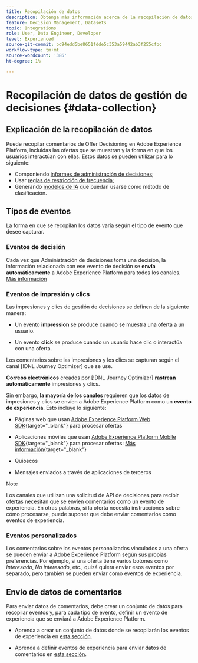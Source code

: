 ```yaml
---
title: Recopilación de datos
description: Obtenga más información acerca de la recopilación de datos de comentarios de Administración de decisiones
feature: Decision Management, Datasets
topic: Integrations
role: User, Data Engineer, Developer
level: Experienced
source-git-commit: bd94edd5be8651fdde5c353a59442ab3f255cfbc
workflow-type: tm+mt
source-wordcount: '386'
ht-degree: 1%

---
```


# Recopilación de datos de gestión de decisiones {#data-collection}

## Explicación de la recopilación de datos

Puede recopilar comentarios de Offer Decisioning en Adobe Experience Platform, incluidas las ofertas que se muestran y la forma en que los usuarios interactúan con ellas. Estos datos se pueden utilizar para lo siguiente:
* Componiendo [informes de administración de decisiones](../reports/get-started-events.md);
* Usar [reglas de restricción de frecuencia](../offer-library/add-constraints.md#capping);
* Generando [modelos de IA](../ranking/create-ranking-strategies.md) que puedan usarse como método de clasificación.

## Tipos de eventos

La forma en que se recopilan los datos varía según el tipo de evento que desee capturar.

### Eventos de decisión

Cada vez que Administración de decisiones toma una decisión, la información relacionada con ese evento de decisión se **envía automáticamente** a Adobe Experience Platform para todos los canales. [Más información](../reports/get-started-events.md)

### Eventos de impresión y clics

Las impresiones y clics de gestión de decisiones se definen de la siguiente manera:

* Un evento **impression** se produce cuando se muestra una oferta a un usuario.

* Un evento **click** se produce cuando un usuario hace clic o interactúa con una oferta.

Los comentarios sobre las impresiones y los clics se capturan según el canal [!DNL Journey Optimizer] que se use.

**Correos electrónicos** creados por [!DNL Journey Optimizer] **rastrean automáticamente** impresiones y clics.

Sin embargo, **la mayoría de los canales** requieren que los datos de impresiones y clics se envíen a Adobe Experience Platform como un **evento de experiencia**. Esto incluye lo siguiente:

* Páginas web que usan [Adobe Experience Platform Web SDK](https://experienceleague.adobe.com/docs/experience-platform/edge/home.html?lang=es){target="_blank"} para procesar ofertas

* Aplicaciones móviles que usan [Adobe Experience Platform Mobile SDK](https://experienceleague.adobe.com/docs/platform-learn/data-collection/mobile-sdk/overview.html?lang=es){target="_blank"} para procesar ofertas: [Más información](https://developer.adobe.com/client-sdks/documentation/adobe-journey-optimizer-decisioning/#ab-sj-tracking-servers){target="_blank"}
* Quioscos
* Mensajes enviados a través de aplicaciones de terceros
  <!--Mobile push notifications authored by [!DNL Journey Optimizer] - [Learn more](https://developer.adobe.com/client-sdks/documentation/adobe-journey-optimizer/api-reference/#handlenotificationresponse){target="_blank"}-->

>[!NOTE]
>
>Los canales que utilizan una solicitud de API de decisiones para recibir ofertas necesitan que se envíen comentarios como un evento de experiencia. En otras palabras, si la oferta necesita instrucciones sobre cómo procesarse, puede suponer que debe enviar comentarios como eventos de experiencia.

### Eventos personalizados

Los comentarios sobre los eventos personalizados vinculados a una oferta se pueden enviar a Adobe Experience Platform según sus propias preferencias. Por ejemplo, si una oferta tiene varios botones como *Interesado*, *No interesado*, etc., quizá quiera enviar esos eventos por separado, pero también se pueden enviar como eventos de experiencia.

## Envío de datos de comentarios

Para enviar datos de comentarios, debe crear un conjunto de datos para recopilar eventos y, para cada tipo de evento, definir un evento de experiencia que se enviará a Adobe Experience Platform.

* Aprenda a crear un conjunto de datos donde se recopilarán los eventos de experiencia en [esta sección](create-dataset.md).

* Aprenda a definir eventos de experiencia para enviar datos de comentarios en [esta sección](schema-requirement.md).
